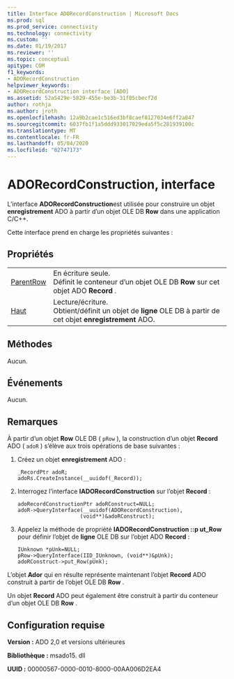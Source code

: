 ```yaml
---
title: Interface ADORecordConstruction | Microsoft Docs
ms.prod: sql
ms.prod_service: connectivity
ms.technology: connectivity
ms.custom: ''
ms.date: 01/19/2017
ms.reviewer: ''
ms.topic: conceptual
apitype: COM
f1_keywords:
- ADORecordConstruction
helpviewer_keywords:
- ADORecordConstruction interface [ADO]
ms.assetid: 52a5429e-5829-455e-be3b-31f05cbecf2d
author: rothja
ms.author: jroth
ms.openlocfilehash: 12a9b2cae1c516ed3bf8caef8127034e6ff2a847
ms.sourcegitcommit: 6037fb1f1a5ddd933017029eda5f5c281939100c
ms.translationtype: MT
ms.contentlocale: fr-FR
ms.lasthandoff: 05/04/2020
ms.locfileid: "82747173"
---
```

# <a name="adorecordconstruction-interface"></a>ADORecordConstruction, interface
L’interface **ADORecordConstruction**est utilisée pour construire un objet **enregistrement** ADO à partir d’un objet OLE DB **Row** dans une application C/C++.  
  
 Cette interface prend en charge les propriétés suivantes :  
  
## <a name="properties"></a>Propriétés  
  
|||  
|-|-|  
|[ParentRow](../../../ado/reference/ado-api/parentrow-property-ado.md)|En écriture seule.<br />Définit le conteneur d’un objet OLE DB **Row** sur cet objet ADO **Record** .|  
|[Haut](../../../ado/reference/ado-api/row-property-ado.md)|Lecture/écriture.<br />Obtient/définit un objet de **ligne** OLE DB à partir de cet objet **enregistrement** ADO.|  
  
## <a name="methods"></a>Méthodes  
 Aucun.  
  
## <a name="events"></a>Événements  
 Aucun.  
  
## <a name="remarks"></a>Remarques  
 À partir d’un objet **Row** OLE DB ( `pRow` ), la construction d’un objet **Record** ADO ( `adoR` ) s’élève aux trois opérations de base suivantes :  
  
1.  Créez un objet **enregistrement** ADO :  
  
    ```  
    _RecordPtr adoR;  
    adoRs.CreateInstance(__uuidof(_Record));  
    ```  
  
2.  Interrogez l’interface **IADORecordConstruction** sur l’objet **Record** :  
  
    ```  
    adoRecordConstructionPtr adoRConstruct=NULL;  
    adoR->QueryInterface(__uuidof(ADORecordConstruction),  
                        (void**)&adoRConstruct);  
    ```  
  
3.  Appelez la méthode de propriété **IADORecordConstruction ::p ut_Row** pour définir l’objet de **ligne** OLE DB sur l’objet ADO **Record** :  
  
    ```  
    IUnknown *pUnk=NULL;  
    pRow->QueryInterface(IID_IUnknown, (void**)&pUnk);  
    adoRConstruct->put_Row(pUnk);  
    ```  
  
 L’objet **Ador** qui en résulte représente maintenant l’objet **Record** ADO construit à partir de l’objet OLE DB **Row** .  
  
 Un objet **Record** ADO peut également être construit à partir du conteneur d’un objet OLE DB **Row** .  
  
## <a name="requirements"></a>Configuration requise  
 **Version :** ADO 2,0 et versions ultérieures  
  
 **Bibliothèque :** msado15. dll  
  
 **UUID :** 00000567-0000-0010-8000-00AA006D2EA4
